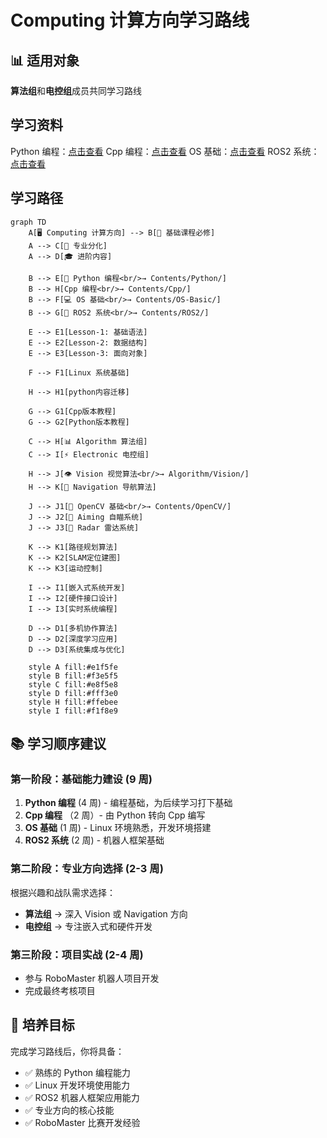 # Computing 计算方向学习路线

## 📊 适用对象

**算法组**和**电控组**成员共同学习路线

## 学习资料

Python 编程：[点击查看](../../Contents/Python/README.md)
Cpp 编程：[点击查看](../../Contents/Cpp/README.md)
OS 基础：[点击查看](../../Contents/OS-Basic/README.md)
ROS2 系统：[点击查看](../../Contents/ROS2/README.md)

## 学习路径

```mermaid
graph TD
    A[🖥️ Computing 计算方向] --> B[🔰 基础课程必修]
    A --> C[🎯 专业分化]
    A --> D[🎓 进阶内容]

    B --> E[📄 Python 编程<br/>→ Contents/Python/]
    B --> H[Cpp 编程<br/>→ Contents/Cpp/]
    B --> F[💻 OS 基础<br/>→ Contents/OS-Basic/]
    B --> G[🤖 ROS2 系统<br/>→ Contents/ROS2/]

    E --> E1[Lesson-1: 基础语法]
    E --> E2[Lesson-2: 数据结构]
    E --> E3[Lesson-3: 面向对象]

    F --> F1[Linux 系统基础]

    H --> H1[python内容迁移]

    G --> G1[Cpp版本教程]
    G --> G2[Python版本教程]

    C --> H[📊 Algorithm 算法组]
    C --> I[⚡ Electronic 电控组]

    H --> J[👁️ Vision 视觉算法<br/>→ Algorithm/Vision/]
    H --> K[🧭 Navigation 导航算法]

    J --> J1[📄 OpenCV 基础<br/>→ Contents/OpenCV/]
    J --> J2[🎯 Aiming 自瞄系统]
    J --> J3[📡 Radar 雷达系统]

    K --> K1[路径规划算法]
    K --> K2[SLAM定位建图]
    K --> K3[运动控制]

    I --> I1[嵌入式系统开发]
    I --> I2[硬件接口设计]
    I --> I3[实时系统编程]

    D --> D1[多机协作算法]
    D --> D2[深度学习应用]
    D --> D3[系统集成与优化]

    style A fill:#e1f5fe
    style B fill:#f3e5f5
    style C fill:#e8f5e8
    style D fill:#fff3e0
    style H fill:#ffebee
    style I fill:#f1f8e9
```

## 📚 学习顺序建议

### 第一阶段：基础能力建设 (9 周)

1. **Python 编程** (4 周) - 编程基础，为后续学习打下基础
2. **Cpp 编程** （2 周）- 由 Python 转向 Cpp 编写
3. **OS 基础** (1 周) - Linux 环境熟悉，开发环境搭建
4. **ROS2 系统** (2 周) - 机器人框架基础

### 第二阶段：专业方向选择 (2-3 周)

根据兴趣和战队需求选择：

- **算法组** → 深入 Vision 或 Navigation 方向
- **电控组** → 专注嵌入式和硬件开发

### 第三阶段：项目实战 (2-4 周)

- 参与 RoboMaster 机器人项目开发
- 完成最终考核项目

## 🎯 培养目标

完成学习路线后，你将具备：

- ✅ 熟练的 Python 编程能力
- ✅ Linux 开发环境使用能力
- ✅ ROS2 机器人框架应用能力
- ✅ 专业方向的核心技能
- ✅ RoboMaster 比赛开发经验
